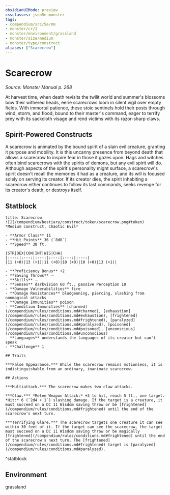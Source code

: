 ```yaml
---
obsidianUIMode: preview
cssclasses: json5e-monster
tags:
- compendium/src/5e/mm
- monster/cr/1
- monster/environment/grassland
- monster/size/medium
- monster/type/construct
aliases: ["Scarecrow"]
---
```

# Scarecrow
*Source: Monster Manual p. 268*  

At harvest time, when death revisits the twilit world and summer's blossoms bow their withered heads, eerie scarecrows loom in silent vigil over empty fields. With immortal patience, these stoic sentinels hold their posts through wind, storm, and flood, bound to their master's command, eager to terrify prey with its sackcloth visage and rend victims with its razor-sharp claws.

## Spirit-Powered Constructs

A scarecrow is animated by the bound spirit of a slain evil creature, granting it purpose and mobility. It is this uncanny presence from beyond death that allows a scarecrow to inspire fear in those it gazes upon. Hags and witches often bind scarecrows with the spirits of demons, but any evil spirit will do. Although aspects of the spirit's personality might surface, a scarecrow's spirit doesn't recall the memories it had as a creature, and its will is focused solely on serving its creator. If its creator dies, the spirit inhabiting a scarecrow either continues to follow its last commands, seeks revenge for its creator's death, or destroys itself.

## Statblock

```ad-statblock
title: Scarecrow
![](/compendium/bestiary/construct/token/scarecrow.png#token)
*Medium construct, Chaotic Evil*

- **Armor Class** 11 
- **Hit Points** 36 (`8d8`)
- **Speed** 30 ft.

|STR|DEX|CON|INT|WIS|CHA|
|:---:|:---:|:---:|:---:|:---:|:---:|
|11 (+0)|13 (+1)|11 (+0)|10 (+0)|10 (+0)|13 (+1)|

- **Proficiency Bonus** +2
- **Saving Throws** ⏤
- **Skills** ⏤
- **Senses** darkvision 60 ft., passive Perception 10
- **Damage Vulnerabilities** fire
- **Damage Resistances** bludgeoning, piercing, slashing from nonmagical attacks
- **Damage Immunities** poison
- **Condition Immunities** [charmed](/compendium/rules/conditions.md#charmed), [exhaustion](/compendium/rules/conditions.md#exhaustion), [frightened](/compendium/rules/conditions.md#frightened), [paralyzed](/compendium/rules/conditions.md#paralyzed), [poisoned](/compendium/rules/conditions.md#poisoned), [unconscious](/compendium/rules/conditions.md#unconscious)
- **Languages** understands the languages of its creator but can't speak
- **Challenge** 1

## Traits

***False Appearance.*** While the scarecrow remains motionless, it is indistinguishable from an ordinary, inanimate scarecrow.

## Actions

***Multiattack.*** The scarecrow makes two claw attacks.

***Claw.*** *Melee Weapon Attack:* +3 to hit, reach 5 ft., one target. *Hit:* 6 (`2d4 + 1`) slashing damage. If the target is a creature, it must succeed on a DC 11 Wisdom saving throw or be [frightened](/compendium/rules/conditions.md#frightened) until the end of the scarecrow's next turn.

***Terrifying Glare.*** The scarecrow targets one creature it can see within 30 feet of it. If the target can see the scarecrow, the target must succeed on a DC 11 Wisdom saving throw or be magically [frightened](/compendium/rules/conditions.md#frightened) until the end of the scarecrow's next turn. The [frightened](/compendium/rules/conditions.md#frightened) target is [paralyzed](/compendium/rules/conditions.md#paralyzed).
```
^statblock

## Environment

grassland